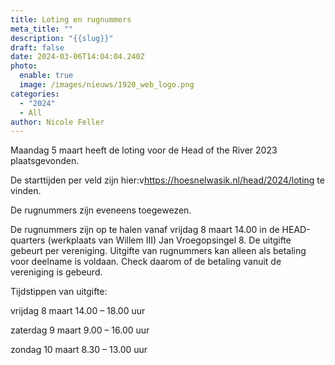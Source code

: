 ```yaml
---
title: Loting en rugnummers
meta_title: ""
description: "{{slug}}"
draft: false
date: 2024-03-06T14:04:04.240Z
photo:
  enable: true
  image: /images/nieuws/1920_web_logo.png
categories:
  - "2024"
  - All
author: Nicole Feller
---
```

Maandag 5 maart heeft de loting voor de Head of the River 2023 plaatsgevonden. 

De starttijden per veld zijn hier:v<https://hoesnelwasik.nl/head/2024/loting> te vinden.

De rugnummers zijn eveneens toegewezen. 

De rugnummers zijn op te halen vanaf vrijdag 8 maart 14.00 in de HEAD-quarters (werkplaats  van Willem III) Jan Vroegopsingel 8. De uitgifte gebeurt per vereniging. Uitgifte van rugnummers kan alleen als betaling voor deelname is voldaan. Check daarom of de betaling vanuit de vereniging is gebeurd. 

Tijdstippen van uitgifte:

vrijdag 	8 maart		14.00 – 18.00 uur

zaterdag 9 maart	  9.00 – 16.00 uur

zondag 10 maart	  8.30 – 13.00 uur

